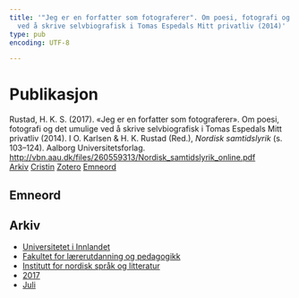 ```yaml
---
title: '"Jeg er en forfatter som fotograferer". Om poesi, fotografi og det umulige
  ved å skrive selvbiografisk i Tomas Espedals Mitt privatliv (2014)'
type: pub
encoding: UTF-8

---
```

<h1>Publikasjon</h1>
<article id="csl-bib-container-H7VSAQXH" class="csl-bib-container">
  <div class="csl-bib-body"> <div class="csl-entry">Rustad, H. K. S. (2017). «Jeg er en forfatter som fotograferer». Om poesi, fotografi og det umulige ved å skrive selvbiografisk i Tomas Espedals Mitt privatliv (2014). I O. Karlsen &#38; H. K. Rustad (Red.), <i>Nordisk samtidslyrik</i> (s. 103–124). Aalborg Universitetsforlag. <a href="http://vbn.aau.dk/files/260559313/Nordisk_samtidslyrik_online.pdf">http://vbn.aau.dk/files/260559313/Nordisk_samtidslyrik_online.pdf</a></div> </div>
  <div class="csl-bib-buttons">
    <a href="#taxonomy-article-H7VSAQXH" alt="archive" class="csl-bib-button">Arkiv</a>
    <a href="https://app.cristin.no/results/show.jsf?id=1482874" alt="Cristin" class="csl-bib-button">Cristin</a>
    <a href="http://zotero.org/groups/5881554/items/H7VSAQXH" alt="Zotero" class="csl-bib-button">Zotero</a>
    <a href="#keywords-article-H7VSAQXH" alt="keywords" class="csl-bib-button">Emneord</a>
  </div>
  <div id="csl-bib-meta-container-H7VSAQXH"></div>
</article>
<div id="csl-bib-meta-H7VSAQXH" class="csl-bib-meta">
  <article id="keywords-article-H7VSAQXH" class="keywords-article">
    <h1>Emneord</h1>
    
  </article>
  <article id="taxonomy-article-H7VSAQXH" class="taxonomy-article">
    <h1>Arkiv</h1>
    <ul>
      <li>
        <a href="/nn/archive/?key=3DCRN523">Universitetet i Innlandet</a>
      </li>
      <li>
        <a href="/nn/archive/?key=WYNZA47F">Fakultet for lærerutdanning og pedagogikk</a>
      </li>
      <li>
        <a href="/nn/archive/?key=T9U6ILTU">Institutt for nordisk språk og litteratur</a>
      </li>
      <li>
        <a href="/nn/archive/?key=ZXPJXTL9">2017</a>
      </li>
      <li>
        <a href="/nn/archive/?key=4AH4LS47">Juli</a>
      </li>
    </ul>
  </article>
</div>
